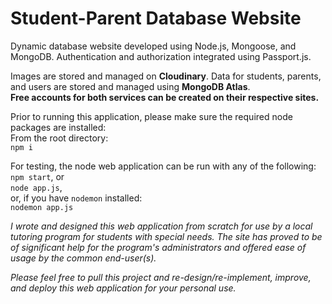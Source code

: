 # Student-Parent Database Website

Dynamic database website developed using Node.js, Mongoose, and MongoDB. Authentication and authorization integrated using Passport.js.

Images are stored and managed on **Cloudinary**. Data for students, parents, and users are stored and managed using **MongoDB Atlas**.  
**Free accounts for both services can be created on their respective sites.**

Prior to running this application, please make sure the required node packages are installed:  
From the root directory:  
`npm i` 

For testing, the node web application can be run with any of the following:  
`npm start`, or  
`node app.js`,  
or, if you have `nodemon` installed:  
`nodemon app.js`  


*I wrote and designed this web application from scratch for use by a local tutoring program for students with special needs. The site has proved to be of significant help for the program's administrators and offered ease of usage by the common end-user(s).*  

*Please feel free to pull this project and re-design/re-implement, improve, and deploy this web application for your personal use.*
